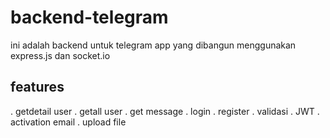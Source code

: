 # backend-telegram
ini adalah backend untuk telegram app yang dibangun menggunakan express.js dan socket.io
## features
. getdetail user
. getall user
. get message
. login
. register
. validasi
. JWT
. activation email
. upload file
